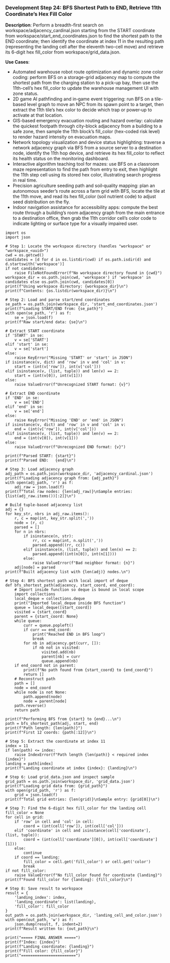 ### Development Step 24: BFS Shortest Path to END, Retrieve 11th Coordinate’s Hex Fill Color

**Description**: Perform a breadth-first search on workspace/adjacency_cardinal.json starting from the START coordinate from workspace/start_end_coordinates.json to find the shortest path to the END coordinate; then identify the coordinate at index 11 in the resulting path (representing the landing cell after the eleventh two-cell move) and retrieve its 6-digit hex fill_color from workspace/grid_data.json.

**Use Cases**:
- Automated warehouse robot route optimization and dynamic zone color coding: perform BFS on a storage-grid adjacency map to compute the shortest path from the charging station to a pick-up bay, then use the 11th-cell’s hex fill_color to update the warehouse management UI with zone status.
- 2D game AI pathfinding and in‐game event triggering: run BFS on a tile-based level graph to move an NPC from its spawn point to a target, then extract the 11th tile’s hex color to decide which trap or power‐up to activate at that location.
- GIS-based emergency evacuation routing and hazard overlay: calculate the quickest footpath through city-block adjacency from a building to a safe zone, then sample the 11th block’s fill_color (hex-coded risk level) to render hazard intensity on evacuation maps.
- Network topology visualization and device status highlighting: traverse a network adjacency graph via BFS from a source server to a destination node, identify the 11th hop device, and retrieve its hex fill_color to reflect its health status on the monitoring dashboard.
- Interactive algorithm teaching tool for mazes: use BFS on a classroom maze representation to find the path from entry to exit, then highlight the 11th step cell using its stored hex color, illustrating search progress in real time.
- Precision agriculture seeding path and soil‐quality mapping: plan an autonomous seeder’s route across a farm grid with BFS, locate the tile at the 11th move, and read its hex fill_color (soil nutrient code) to adjust seed distribution on the fly.
- Indoor navigation assistance for accessibility apps: compute the best route through a building’s room adjacency graph from the main entrance to a destination office, then grab the 11th corridor cell’s color code to indicate lighting or surface type for a visually impaired user.

```
import os
import json

# Step 1: Locate the workspace directory (handles "workspace" or "workspace_<uuid>")
cwd = os.getcwd()
candidates = [d for d in os.listdir(cwd) if os.path.isdir(d) and d.startswith('workspace')]
if not candidates:
    raise FileNotFoundError(f"No workspace directory found in {cwd}")
workspace_dir = os.path.join(cwd, 'workspace') if 'workspace' in candidates else os.path.join(cwd, candidates[0])
print(f"Using workspace directory: {workspace_dir}\n")
print(f"Contents: {os.listdir(workspace_dir)}\n")

# Step 2: Load and parse start/end coordinates
se_path = os.path.join(workspace_dir, 'start_end_coordinates.json')
print(f"Loading START/END from: {se_path}")
with open(se_path, 'r') as f:
    se = json.load(f)
print(f"Raw start/end data: {se}\n")

# Extract START coordinate
if 'START' in se:
    v = se['START']
elif 'start' in se:
    v = se['start']
else:
    raise KeyError("Missing 'START' or 'start' in JSON")
if isinstance(v, dict) and 'row' in v and 'col' in v:
    start = (int(v['row']), int(v['col']))
elif isinstance(v, (list, tuple)) and len(v) == 2:
    start = (int(v[0]), int(v[1]))
else:
    raise ValueError(f"Unrecognized START format: {v}")

# Extract END coordinate
if 'END' in se:
    v = se['END']
elif 'end' in se:
    v = se['end']
else:
    raise KeyError("Missing 'END' or 'end' in JSON")
if isinstance(v, dict) and 'row' in v and 'col' in v:
    end = (int(v['row']), int(v['col']))
elif isinstance(v, (list, tuple)) and len(v) == 2:
    end = (int(v[0]), int(v[1]))
else:
    raise ValueError(f"Unrecognized END format: {v}")

print(f"Parsed START: {start}")
print(f"Parsed END:   {end}\n")

# Step 3: Load adjacency graph
adj_path = os.path.join(workspace_dir, 'adjacency_cardinal.json')
print(f"Loading adjacency graph from: {adj_path}")
with open(adj_path, 'r') as f:
    adj_raw = json.load(f)
print(f"Total raw nodes: {len(adj_raw)}\nSample entries: {list(adj_raw.items())[:2]}\n")

# Build tuple-based adjacency list
adj = {}
for key_str, nbrs in adj_raw.items():
    r, c = map(int, key_str.split(','))
    node = (r, c)
    parsed = []
    for n in nbrs:
        if isinstance(n, str):
            rr, cc = map(int, n.split(','))
            parsed.append((rr, cc))
        elif isinstance(n, (list, tuple)) and len(n) == 2:
            parsed.append((int(n[0]), int(n[1])))
        else:
            raise ValueError(f"Bad neighbor format: {n}")
    adj[node] = parsed
print(f"Built adjacency list with {len(adj)} nodes.\n")

# Step 4: BFS shortest path with local import of deque
def bfs_shortest_path(adjacency, start_coord, end_coord):
    # Import inside function so deque is bound in local scope
    import collections
    local_deque = collections.deque
    print("Imported local_deque inside BFS function")
    queue = local_deque([start_coord])
    visited = {start_coord}
    parent = {start_coord: None}
    while queue:
        curr = queue.popleft()
        if curr == end_coord:
            print("Reached END in BFS loop")
            break
        for nb in adjacency.get(curr, []):
            if nb not in visited:
                visited.add(nb)
                parent[nb] = curr
                queue.append(nb)
    if end_coord not in parent:
        print(f"No path found from {start_coord} to {end_coord}")
        return []
    # Reconstruct path
    path = []
    node = end_coord
    while node is not None:
        path.append(node)
        node = parent[node]
    path.reverse()
    return path

print(f"Performing BFS from {start} to {end}...\n")
path = bfs_shortest_path(adj, start, end)
print(f"Path length: {len(path)}")
print(f"First 12 coords: {path[:12]}\n")

# Step 5: Extract the coordinate at index 11
index = 11
if len(path) <= index:
    raise IndexError(f"Path length {len(path)} < required index {index}")
landing = path[index]
print(f"Landing coordinate at index {index}: {landing}\n")

# Step 6: Load grid_data.json and inspect sample
grid_path = os.path.join(workspace_dir, 'grid_data.json')
print(f"Loading grid data from: {grid_path}")
with open(grid_path, 'r') as f:
    grid = json.load(f)
print(f"Total grid entries: {len(grid)}\nSample entry: {grid[0]}\n")

# Step 7: Find the 6-digit hex fill_color for the landing cell
fill_color = None
for cell in grid:
    if 'row' in cell and 'col' in cell:
        coord = (int(cell['row']), int(cell['col']))
    elif 'coordinate' in cell and isinstance(cell['coordinate'], (list, tuple)):
        coord = (int(cell['coordinate'][0]), int(cell['coordinate'][1]))
    else:
        continue
    if coord == landing:
        fill_color = cell.get('fill_color') or cell.get('color')
        break
if not fill_color:
    raise ValueError(f"No fill_color found for coordinate {landing}")
print(f"Found fill_color for {landing}: {fill_color}\n")

# Step 8: Save result to workspace
result = {
    'landing_index': index,
    'landing_coordinate': list(landing),
    'fill_color': fill_color
}
out_path = os.path.join(workspace_dir, 'landing_cell_and_color.json')
with open(out_path, 'w') as f:
    json.dump(result, f, indent=2)
print(f"Result written to: {out_path}\n")

print("===== FINAL ANSWER =====")
print(f"Index: {index}")
print(f"Landing coordinate: {landing}")
print(f"Fill color: {fill_color}")
print("========================")
```